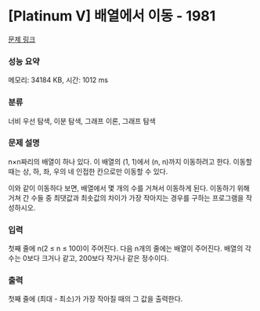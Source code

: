 # [Platinum V] 배열에서 이동 - 1981 

[문제 링크](https://www.acmicpc.net/problem/1981) 

### 성능 요약

메모리: 34184 KB, 시간: 1012 ms

### 분류

너비 우선 탐색, 이분 탐색, 그래프 이론, 그래프 탐색

### 문제 설명

<p>n×n짜리의 배열이 하나 있다. 이 배열의 (1, 1)에서 (n, n)까지 이동하려고 한다. 이동할 때는 상, 하, 좌, 우의 네 인접한 칸으로만 이동할 수 있다.</p>

<p>이와 같이 이동하다 보면, 배열에서 몇 개의 수를 거쳐서 이동하게 된다. 이동하기 위해 거쳐 간 수들 중 최댓값과 최솟값의 차이가 가장 작아지는 경우를 구하는 프로그램을 작성하시오.</p>

### 입력 

 <p>첫째 줄에 n(2 ≤ n ≤ 100)이 주어진다. 다음 n개의 줄에는 배열이 주어진다. 배열의 각 수는 0보다 크거나 같고, 200보다 작거나 같은 정수이다.</p>

### 출력 

 <p>첫째 줄에 (최대 - 최소)가 가장 작아질 때의 그 값을 출력한다.</p>

